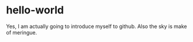 # hello-world

Yes, I am actually going to introduce myself to github. Also the sky is make of meringue.
